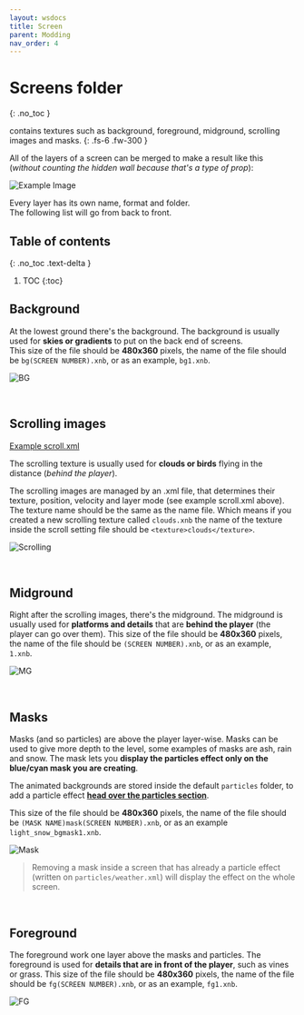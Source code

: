```yaml
---
layout: wsdocs
title: Screen
parent: Modding
nav_order: 4
---
```


# Screens folder
{: .no_toc }

contains textures such as background, foreground, midground, scrolling images and masks.<!-- more -->
{: .fs-6 .fw-300 }

All of the layers of a screen can be merged to make a result like this (*without counting the hidden wall because that's a type of prop*):

![Example Image](https://raw.githubusercontent.com/JumpKingPlus/JumpKingPlus.github.io/www/workshop/files/final.jpg)

Every layer has its own name, format and folder.<br>The following list will go from back to front.

## Table of contents
{: .no_toc .text-delta }

1. TOC
{:toc}

## Background
At the lowest ground there's the background.
The background is usually used for **skies or gradients** to put on the back end of screens.<br>
This size of the file should be **480x360** pixels, the name of the file should be `bg(SCREEN NUMBER).xnb`, or as an example, `bg1.xnb`.

![BG](https://raw.githubusercontent.com/JumpKingPlus/JumpKingPlus.github.io/www/workshop/files/background.png)

<br>

## Scrolling images

<a class="button transparent small" href="https://raw.githubusercontent.com/JumpKingPlus/JumpKingPlus.github.io/www/workshop/files/scroll.xml"><ion-icon name="code-slash"></ion-icon> Example scroll.xml</a>

The scrolling texture is usually used for **clouds or birds** flying in the distance (*behind the player*).

The scrolling images are managed by an .xml file, that determines their texture, position, velocity and layer mode (see example scroll.xml above). The texture name should be the same as the name file. Which means if you created a new scrolling texture called `clouds.xnb` the name of the texture inside the scroll setting file should be `<texture>clouds</texture>`.

![Scrolling](https://raw.githubusercontent.com/JumpKingPlus/JumpKingPlus.github.io/www/workshop/files/scroll.png)

<br>

## Midground
Right after the scrolling images, there's the midground.
The midground is usually used for **platforms and details** that are **behind the player** (the player can go over them).
This size of the file should be **480x360** pixels, the name of the file should be `(SCREEN NUMBER).xnb`, or as an example, `1.xnb`.

![MG](https://raw.githubusercontent.com/JumpKingPlus/JumpKingPlus.github.io/www/workshop/files/midground.png)

<br>

## Masks
Masks (and so particles) are above the player layer-wise.
Masks can be used to give more depth to the level, some examples of masks are ash, rain and snow. The mask lets you **display the particles effect only on the blue/cyan mask you are creating**.

The animated backgrounds are stored inside the default `particles` folder, to add a particle effect [**head over the particles section**](../particles/#weather-configuration).

This size of the file should be **480x360** pixels, the name of the file should be `(MASK NAME)mask(SCREEN NUMBER).xnb`, or as an example `light_snow_bgmask1.xnb`.

![Mask](https://raw.githubusercontent.com/JumpKingPlus/JumpKingPlus.github.io/www/workshop/files/mask.png)

> Removing a mask inside a screen that has already a particle effect (written on `particles/weather.xml`) will display the effect on the whole screen.

<br>

## Foreground
The foreground work one layer above the masks and particles.
The foreground is used for **details that are in front of the player**, such as vines or grass.
This size of the file should be **480x360** pixels, the name of the file should be `fg(SCREEN NUMBER).xnb`, or as an example, `fg1.xnb`.

![FG](https://raw.githubusercontent.com/JumpKingPlus/JumpKingPlus.github.io/www/workshop/files/foreground.png)